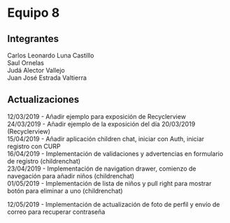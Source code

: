 # Equipo 8  
## Integrantes  
Carlos Leonardo Luna Castillo  
Saul Ornelas  
Judá Alector Vallejo  
Juan José Estrada Valtierra  
## Actualizaciones  
12/03/2019 - Añadir ejemplo para exposición de Recyclerview  
24/03/2019 - Añadir ejemplo de la exposición del día 20/03/2019 (Recyclerview)  
15/04/2019 - Añadir aplicación children chat, iniciar con Auth, iniciar registro con CURP  
16/04/2019 - Implementación de validaciones y advertencias en formulario de registro (childrenchat)  
23/04/2019 - Implementación de navigation drawer, comienzo de navegación para añadir niños (childrenchat)  
01/05/2019 - Implementación de lista de niños y pull right para mostrar botón para eliminar a uno (childrenchat)

12/05/2019 - Implementación de actualización de foto de perfil y envío de correo para recuperar contraseña
